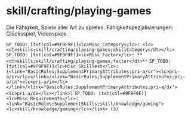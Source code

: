 # skill/crafting/playing-games

Die Fähigkeit, Spiele aller Art zu spielen.
Fähigkeitspezialisierungen: Glücksspiel, Videospiele.

`SP_TODO: [txt(col=#9F9F9F)]<lc>Misc_Category</lc>: <lc><dt>skills;skill/crafting/playing-games;skillCategory</dt></lc>`
`SP_TODO: [txt(col=#9F9F9F)]<lc>Misc_Factor</lc>: **<dt>skills;skill/crafting/playing-games;factor</dt>**`
`SP_TODO: [txt(col=#9F9F9F)]<lc>Misc_SkillTest</lc>: (<link="BasicRules;SupplementPrimaryAttributes;pri-a/cr"><lc>pri-a/cr</lc></link>/<link="BasicRules;SupplementPrimaryAttributes;pri-a/in"><lc>pri-a/in</lc></link>/<link="BasicRules;SupplementPrimaryAttributes;pri-a/dx"><lc>pri-a/dx</lc></link>)`
`SP_TODO: [txt(col=#9F9F9F)]<lc>Misc_Requirements</lc>: <link="BasicRules;SupplementSkills;skill/knowledge/gaming"><lc>skill/knowledge/gaming</lc></link> (3)`